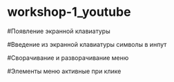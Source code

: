 # workshop-1_youtube
#Появление экранной клавиатуры

#Введение из экранной клавиатуры символы в инпут

#Cворачивание и разворачивание меню

#Элементы меню активные при клике
